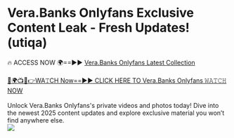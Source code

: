 # Vera.Banks Onlyfans Exclusive Content Leak - Fresh Updates! (utiqa)

🔥 ACCESS NOW 🌍==►► <a href="https://tinyurl.com/kvy9nzfs" rel="nofollow">Vera.Banks Onlyfans Latest Collection</a>
<br><br>
[🔴🌍📺📱👉WA𝚃CH Now==►► CLICK HERE TO Vera.Banks Onlyfans 𝚆𝙰𝚃𝙲𝙷 NOW](https://tinyurl.com/kvy9nzfs)
<br><br>
Unlock Vera.Banks Onlyfans's private videos and photos today! Dive into the newest 2025 content updates and explore exclusive material you won’t find anywhere else.
<br>
<a href="https://tinyurl.com/kvy9nzfs" rel="nofollow" data-target="animated-image.originalLink"><img src="https://camo.githubusercontent.com/8a4f000d20f83aca3bf7ec5f350d767afa0574a8a352519fd8cfa583a6f93a33/68747470733a2f2f692e696d6775722e636f6d2f644a486b345a712e676966" data-canonical-src="https://i.imgur.com/dJHk4Zq.gif" style="max-width: 100%; display: inline-block;" data-target="animated-image.originalImage"></a>
<br>
